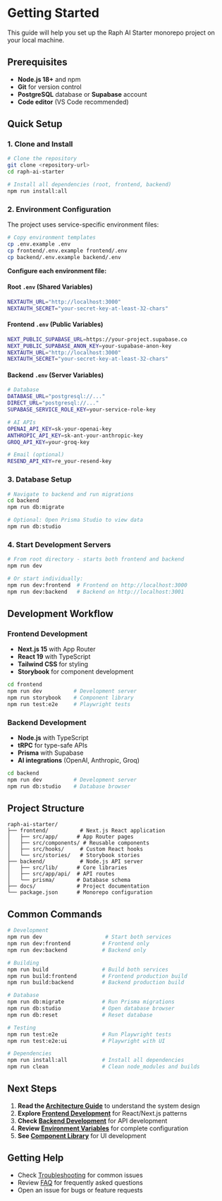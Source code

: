 # Getting Started

This guide will help you set up the Raph AI Starter monorepo project on your local machine.

## Prerequisites

- **Node.js 18+** and npm
- **Git** for version control
- **PostgreSQL** database or **Supabase** account
- **Code editor** (VS Code recommended)

## Quick Setup

### 1. Clone and Install

```bash
# Clone the repository
git clone <repository-url>
cd raph-ai-starter

# Install all dependencies (root, frontend, backend)
npm run install:all
```

### 2. Environment Configuration

The project uses service-specific environment files:

```bash
# Copy environment templates
cp .env.example .env
cp frontend/.env.example frontend/.env  
cp backend/.env.example backend/.env
```

**Configure each environment file:**

#### Root `.env` (Shared Variables)
```bash
NEXTAUTH_URL="http://localhost:3000"
NEXTAUTH_SECRET="your-secret-key-at-least-32-chars"
```

#### Frontend `.env` (Public Variables)
```bash
NEXT_PUBLIC_SUPABASE_URL=https://your-project.supabase.co
NEXT_PUBLIC_SUPABASE_ANON_KEY=your-supabase-anon-key
NEXTAUTH_URL="http://localhost:3000"
NEXTAUTH_SECRET="your-secret-key-at-least-32-chars"
```

#### Backend `.env` (Server Variables)
```bash
# Database
DATABASE_URL="postgresql://..."
DIRECT_URL="postgresql://..."
SUPABASE_SERVICE_ROLE_KEY=your-service-role-key

# AI APIs
OPENAI_API_KEY=sk-your-openai-key
ANTHROPIC_API_KEY=sk-ant-your-anthropic-key
GROQ_API_KEY=your-groq-key

# Email (optional)
RESEND_API_KEY=re_your-resend-key
```

### 3. Database Setup

```bash
# Navigate to backend and run migrations
cd backend
npm run db:migrate

# Optional: Open Prisma Studio to view data
npm run db:studio
```

### 4. Start Development Servers

```bash
# From root directory - starts both frontend and backend
npm run dev

# Or start individually:
npm run dev:frontend  # Frontend on http://localhost:3000
npm run dev:backend   # Backend on http://localhost:3001
```

## Development Workflow

### Frontend Development
- **Next.js 15** with App Router
- **React 19** with TypeScript
- **Tailwind CSS** for styling
- **Storybook** for component development

```bash
cd frontend
npm run dev          # Development server
npm run storybook    # Component library
npm run test:e2e     # Playwright tests
```

### Backend Development
- **Node.js** with TypeScript
- **tRPC** for type-safe APIs
- **Prisma** with Supabase
- **AI integrations** (OpenAI, Anthropic, Groq)

```bash
cd backend
npm run dev          # Development server
npm run db:studio    # Database browser
```

## Project Structure

```
raph-ai-starter/
├── frontend/          # Next.js React application
│   ├── src/app/      # App Router pages
│   ├── src/components/ # Reusable components
│   ├── src/hooks/     # Custom React hooks
│   └── src/stories/   # Storybook stories
├── backend/           # Node.js API server
│   ├── src/lib/      # Core libraries
│   ├── src/app/api/  # API routes
│   └── prisma/       # Database schema
├── docs/             # Project documentation
└── package.json      # Monorepo configuration
```

## Common Commands

```bash
# Development
npm run dev                    # Start both services
npm run dev:frontend          # Frontend only
npm run dev:backend           # Backend only

# Building
npm run build                 # Build both services
npm run build:frontend        # Frontend production build
npm run build:backend         # Backend production build

# Database
npm run db:migrate            # Run Prisma migrations
npm run db:studio             # Open database browser
npm run db:reset              # Reset database

# Testing
npm run test:e2e              # Run Playwright tests
npm run test:e2e:ui           # Playwright with UI

# Dependencies
npm run install:all           # Install all dependencies
npm run clean                 # Clean node_modules and builds
```

## Next Steps

1. **Read the [Architecture Guide](./architecture.md)** to understand the system design
2. **Explore [Frontend Development](./frontend-guide.md)** for React/Next.js patterns
3. **Check [Backend Development](./backend-guide.md)** for API development
4. **Review [Environment Variables](./environment-variables.md)** for complete configuration
5. **See [Component Library](./component-library.md)** for UI development

## Getting Help

- Check [Troubleshooting](./troubleshooting.md) for common issues
- Review [FAQ](./faq.md) for frequently asked questions
- Open an issue for bugs or feature requests 